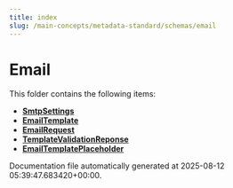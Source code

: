 ```yaml
---
title: index
slug: /main-concepts/metadata-standard/schemas/email
---
```


# Email

This folder contains the following items:

- [**SmtpSettings**](/main-concepts/metadata-standard/schemas/email/smtpsettings)
- [**EmailTemplate**](/main-concepts/metadata-standard/schemas/email/emailtemplate)
- [**EmailRequest**](/main-concepts/metadata-standard/schemas/email/emailrequest)
- [**TemplateValidationReponse**](/main-concepts/metadata-standard/schemas/email/templatevalidationreponse)
- [**EmailTemplatePlaceholder**](/main-concepts/metadata-standard/schemas/email/emailtemplateplaceholder)


Documentation file automatically generated at 2025-08-12 05:39:47.683420+00:00.
